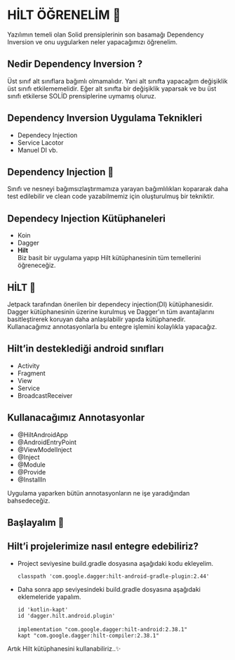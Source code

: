# HİLT ÖĞRENELİM 🎉

 Yazılımın temeli olan Solid prensiplerinin son basamağı Dependency Inversion ve onu uygularken neler yapacağımızı öğrenelim.

## Nedir Dependency Inversion ? 
 Üst sınıf alt sınıflara bağımlı olmamalıdır. Yani alt sınıfta yapacağım değişiklik üst sınıfı etkilememelidir. Eğer alt sınıfta bir değişiklik yaparsak ve bu üst sınıfı etkilerse SOLİD prensiplerine uymamış oluruz. 

## Dependency Inversion Uygulama Teknikleri

- Dependecy Injection
- Service Lacotor
- Manuel DI vb.
  
## Dependency Injection 💊
Sınıfı ve nesneyi bağımsızlaştırmamıza yarayan bağımlılıkları kopararak daha test edilebilir ve clean code yazabilmemiz için oluşturulmuş bir tekniktir.

## Dependecy Injection Kütüphaneleri
- Koin
- Dagger
- <b>Hilt</b>
  <br>
Biz basit bir uygulama yapıp Hilt kütüphanesinin tüm temellerini öğreneceğiz.

## HİLT 🌙
Jetpack tarafından önerilen bir dependecy injection(DI) kütüphanesidir.
Dagger kütüphanesinin üzerine kurulmuş ve Dagger'ın tüm avantajlarını basitleştirerek koruyan daha anlaşılabilir yapıda kütüphanedir.<br>
Kullanacağımız annotasyonlarla bu entegre işlemini kolaylıkla yapacağız.

## Hilt’in desteklediği android sınıfları
- Activity
- Fragment
- View
- Service
- BroadcastReceiver
  
## Kullanacağımız Annotasyonlar 

- @HiltAndroidApp
- @AndroidEntryPoint
- @ViewModelInject
- @Inject
- @Module
- @Provide
- @InstallIn

Uygulama yaparken bütün annotasyonların ne işe yaradığından bahsedeceğiz.

## Başlayalım 🌈
## Hilt’i projelerimize nasıl entegre edebiliriz?

 * Project seviyesine build.gradle dosyasına aşağıdaki kodu ekleyelim.<br>
  
   `classpath 'com.google.dagger:hilt-android-gradle-plugin:2.44'`

  * Daha sonra app seviyesindeki build.gradle dosyasına aşağıdaki eklemeleride yapalım.<br> 
	
    `id 'kotlin-kapt'` <br>
    `id 'dagger.hilt.android.plugin'`<br>
     <br> 
       `implementation "com.google.dagger:hilt-android:2.38.1"`<br>
    `kapt "com.google.dagger:hilt-compiler:2.38.1" ` 

Artık Hilt kütüphanesini kullanabiliriz..✨  










  
  






